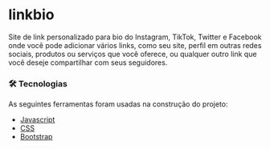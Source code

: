 # linkbio
Site de link personalizado para bio do Instagram, TikTok, Twitter e Facebook onde você pode adicionar vários links, como seu site, perfil em outras redes sociais, produtos ou serviços que você oferece, ou qualquer outro link que você deseje compartilhar com seus seguidores.

### 🛠 Tecnologias

As seguintes ferramentas foram usadas na construção do projeto:

- [Javascript](https://developer.mozilla.org/pt-BR/docs/Web/JavaScript)
- [CSS](https://developer.mozilla.org/pt-BR/docs/Web/CSS)
- [Bootstrap](https://getbootstrap.com/)
